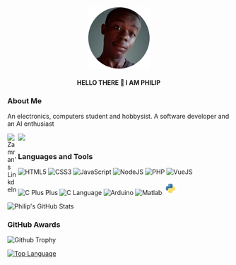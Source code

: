 
<div align="center">
    <img src="profile_img.png"/>
    <h4>HELLO THERE 👋 I AM PHILIP</h4>
</div>

### About Me

<p> An electronics, computers student and hobbysist. A software developer and an AI enthusiast </p>

<a href="https://www.linkedin.com/in/philip-oyoo-2104a9151/">
  <img align="left" alt="Zamran's LinkdeIn" width="24px" src="https://cdn.jsdelivr.net/npm/simple-icons@v3/icons/linkedin.svg" />
</a>

![](https://komarev.com/ghpvc/?username=dr90baby&color=blue)

### Languages and Tools

![HTML5](https://img.icons8.com/color/30/html-5.png)
![CSS3](https://img.icons8.com/color/30/css3.png)
![JavaScript](https://img.icons8.com/color/30/javascript.png)
![NodeJS](https://img.icons8.com/color/30/nodejs.png)
![PHP](https://img.icons8.com/color/30/php.png)
![VueJS](https://img.icons8.com/color/30/vue-js.png)

![C Plus Plus](https://img.icons8.com/color/30/000000/c-plus-plus-logo.png)
![C Language](https://img.icons8.com/color/30/000000/c-programming.png)
![Arduino](https://img.icons8.com/fluent/30/000000/arduino.png)
![Matlab](https://img.icons8.com/fluent/30/000000/matlab.png)
<img height="30" src="https://raw.githubusercontent.com/github/explore/80688e429a7d4ef2fca1e82350fe8e3517d3494d/topics/python/python.png">

<img src="https://github-readme-stats.vercel.app/api?username=dr90baby&show_icons=true&hide_border=true&count_private=true&theme=shades-of-purple&icon_color=fad000" alt="Philip's GitHub Stats">



### GitHub Awards
![Github Trophy](https://github-profile-trophy.vercel.app/?username=dr90baby)

[![Top Language](https://readme-stats.warengonzaga.com/api/top-langs?username=dr90baby)](https://github.com/dr90baby/github-readme-stats)